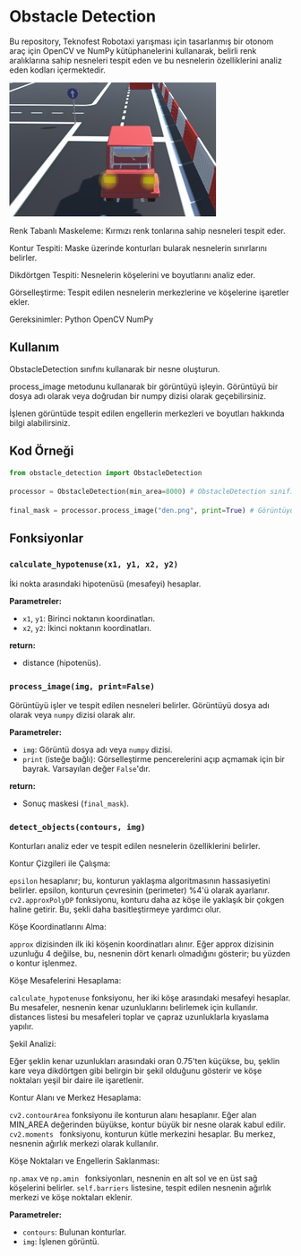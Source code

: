 # Obstacle Detection
Bu repository, Teknofest Robotaxi yarışması için tasarlanmış bir otonom araç için OpenCV ve NumPy kütüphanelerini kullanarak, belirli renk aralıklarına sahip nesneleri tespit eden ve bu nesnelerin özelliklerini analiz eden kodları içermektedir.

![Otonom Araç](https://github.com/beyzaarikan/detection/blob/main/githaba.jpg)


Renk Tabanlı Maskeleme: Kırmızı renk tonlarına sahip nesneleri tespit eder.

Kontur Tespiti: Maske üzerinde konturları bularak nesnelerin sınırlarını belirler.

Dikdörtgen Tespiti: Nesnelerin köşelerini ve boyutlarını analiz eder.

Görselleştirme: Tespit edilen nesnelerin merkezlerine ve köşelerine işaretler ekler.

Gereksinimler:
Python 
OpenCV
NumPy

## Kullanım
 ObstacleDetection sınıfını kullanarak bir nesne oluşturun.
 
process_image metodunu kullanarak bir görüntüyü işleyin. Görüntüyü bir dosya adı olarak veya doğrudan bir numpy dizisi olarak geçebilirsiniz.

İşlenen görüntüde tespit edilen engellerin merkezleri ve boyutları hakkında bilgi alabilirsiniz.

## Kod Örneği
```python
from obstacle_detection import ObstacleDetection

processor = ObstacleDetection(min_area=8000) # ObstacleDetection sınıfından bir nesne oluşturun

final_mask = processor.process_image("den.png", print=True) # Görüntüyü işleyin
```
## Fonksiyonlar

### `calculate_hypotenuse(x1, y1, x2, y2)`
İki nokta arasındaki hipotenüsü (mesafeyi) hesaplar.

**Parametreler:**
- `x1`, `y1`: Birinci noktanın koordinatları.
- `x2`, `y2`: İkinci noktanın koordinatları.

**return:**
- distance (hipotenüs).

### `process_image(img, print=False)`
Görüntüyü işler ve tespit edilen nesneleri belirler. Görüntüyü dosya adı olarak veya `numpy` dizisi olarak alır.

**Parametreler:**
- `img`: Görüntü dosya adı veya `numpy` dizisi.
- `print` (isteğe bağlı): Görselleştirme pencerelerini açıp açmamak için bir bayrak. Varsayılan değer `False`'dır.

**return:**
- Sonuç maskesi (`final_mask`).

### `detect_objects(contours, img)`
Konturları analiz eder ve tespit edilen nesnelerin özelliklerini belirler.

Kontur Çizgileri ile Çalışma:

`epsilon` hesaplanır; bu, konturun yaklaşma algoritmasının hassasiyetini belirler. epsilon, konturun çevresinin (perimeter) %4'ü olarak ayarlanır.
`cv2.approxPolyDP` fonksiyonu, konturu daha az köşe ile yaklaşık bir çokgen haline getirir. Bu, şekli daha basitleştirmeye yardımcı olur.

Köşe Koordinatlarını Alma:

`approx` dizisinden ilk iki köşenin koordinatları alınır.
Eğer approx dizisinin uzunluğu 4 değilse, bu, nesnenin dört kenarlı olmadığını gösterir; bu yüzden o kontur işlenmez.

Köşe Mesafelerini Hesaplama:

`calculate_hypotenuse` fonksiyonu, her iki köşe arasındaki mesafeyi hesaplar. Bu mesafeler, nesnenin kenar uzunluklarını belirlemek için kullanılır.
distances listesi bu mesafeleri toplar ve çapraz uzunluklarla kıyaslama yapılır.

Şekil Analizi:

Eğer şeklin kenar uzunlukları arasındaki oran 0.75'ten küçükse, bu, şeklin kare veya dikdörtgen gibi belirgin bir şekil olduğunu gösterir ve köşe noktaları yeşil bir daire ile işaretlenir.

Kontur Alanı ve Merkez Hesaplama:

`cv2.contourArea` fonksiyonu ile konturun alanı hesaplanır. Eğer alan MIN_AREA değerinden büyükse, kontur büyük bir nesne olarak kabul edilir.
`cv2.moments ` fonksiyonu, konturun kütle merkezini hesaplar. Bu merkez, nesnenin ağırlık merkezi olarak kullanılır.

Köşe Noktaları ve Engellerin Saklanması:

`np.amax` ve  `np.amin ` fonksiyonları, nesnenin en alt sol ve en üst sağ köşelerini belirler.
`self.barriers` listesine, tespit edilen nesnenin ağırlık merkezi ve köşe noktaları eklenir.

**Parametreler:**
- `contours`: Bulunan konturlar.
- `img`: İşlenen görüntü.


